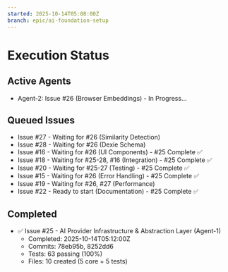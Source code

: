 ```yaml
---
started: 2025-10-14T05:08:00Z
branch: epic/ai-foundation-setup
---
```


# Execution Status

## Active Agents
- Agent-2: Issue #26 (Browser Embeddings) - In Progress...

## Queued Issues
- Issue #27 - Waiting for #26 (Similarity Detection)
- Issue #28 - Waiting for #26 (Dexie Schema)
- Issue #16 - Waiting for #26 (UI Components) - #25 Complete ✅
- Issue #18 - Waiting for #25-28, #16 (Integration) - #25 Complete ✅
- Issue #20 - Waiting for #25-27 (Testing) - #25 Complete ✅
- Issue #15 - Waiting for #26 (Error Handling) - #25 Complete ✅
- Issue #19 - Waiting for #26, #27 (Performance)
- Issue #22 - Ready to start (Documentation) - #25 Complete ✅

## Completed
- ✅ Issue #25 - AI Provider Infrastructure & Abstraction Layer (Agent-1)
  - Completed: 2025-10-14T05:12:00Z
  - Commits: 78eb95b, 8252dd6
  - Tests: 63 passing (100%)
  - Files: 10 created (5 core + 5 tests)
